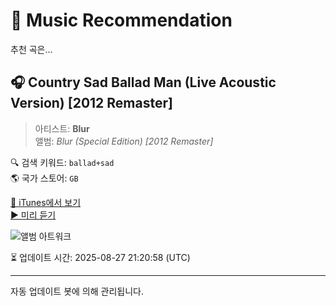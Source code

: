 
# 🎵 Music Recommendation

추천 곡은...

## 🎧 Country Sad Ballad Man (Live Acoustic Version) [2012 Remaster]  
> 아티스트: **Blur**  
> 앨범: _Blur (Special Edition) [2012 Remaster]_  

🔍 검색 키워드: `ballad+sad`  
🌎 국가 스토어: `GB`

[🔗 iTunes에서 보기](https://music.apple.com/gb/album/country-sad-ballad-man-live-acoustic-version-2012-remaster/699606046?i=699606228&uo=4)  
[▶️ 미리 듣기](https://audio-ssl.itunes.apple.com/itunes-assets/AudioPreview125/v4/e7/6d/0e/e76d0ef6-0acc-dd30-0ba9-750e2d4c862b/mzaf_5730721691318305878.plus.aac.p.m4a)

![앨범 아트워크](https://is1-ssl.mzstatic.com/image/thumb/Music116/v4/3a/ec/62/3aec62c5-3706-5004-6fea-fd6c7ca1b970/5099991502551.jpg/100x100bb.jpg)

⏳ 업데이트 시간: 2025-08-27 21:20:58 (UTC)

---
자동 업데이트 봇에 의해 관리됩니다.
